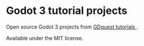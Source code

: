 # Godot 3 tutorial projects

Open source Godot 3 projects from [ GDquest tutorials ](http://youtube.com/c/gdquest).



Available under the MIT license.
